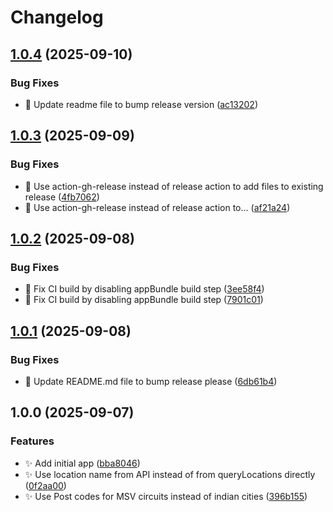 # Changelog

## [1.0.4](https://github.com/Scrimley/WeatherSmartWatchApp/compare/v1.0.3...v1.0.4) (2025-09-10)


### Bug Fixes

* :memo: Update readme file to bump release version ([ac13202](https://github.com/Scrimley/WeatherSmartWatchApp/commit/ac13202eb3f709ecf2c2d1d82d4e6384449b6868))

## [1.0.3](https://github.com/Scrimley/WeatherSmartWatchApp/compare/v1.0.2...v1.0.3) (2025-09-09)


### Bug Fixes

* :green_heart: Use action-gh-release instead of release action to add files to existing release ([4fb7062](https://github.com/Scrimley/WeatherSmartWatchApp/commit/4fb7062aa1d150fe78d83cf4b12bfd31c0f5364f))
* :green_heart: Use action-gh-release instead of release action to… ([af21a24](https://github.com/Scrimley/WeatherSmartWatchApp/commit/af21a24392f6f56c8cf7639012b8aa65954fe128))

## [1.0.2](https://github.com/Scrimley/WeatherSmartWatchApp/compare/v1.0.1...v1.0.2) (2025-09-08)


### Bug Fixes

* :green_heart: Fix CI build by disabling appBundle build step ([3ee58f4](https://github.com/Scrimley/WeatherSmartWatchApp/commit/3ee58f442a5eb49504e717fed9b8d2f59bd18302))
* :green_heart: Fix CI build by disabling appBundle build step ([7901c01](https://github.com/Scrimley/WeatherSmartWatchApp/commit/7901c017e876b69503e6269b7ab7b9d9e08786bb))

## [1.0.1](https://github.com/Scrimley/WeatherSmartWatchApp/compare/v1.0.0...v1.0.1) (2025-09-08)


### Bug Fixes

* :memo: Update README.md file to bump release please ([6db61b4](https://github.com/Scrimley/WeatherSmartWatchApp/commit/6db61b497ec9638610d18c602e453861ffc743ad))

## 1.0.0 (2025-09-07)


### Features

* :sparkles: Add initial app ([bba8046](https://github.com/Scrimley/WeatherSmartWatchApp/commit/bba80469a7654f1c3885c8298d2e48a3fe87e448))
* :sparkles: Use location name from API instead of from queryLocations directly ([0f2aa00](https://github.com/Scrimley/WeatherSmartWatchApp/commit/0f2aa006e3e414fb68ae88b405bcaf17b713f9c8))
* :sparkles: Use Post codes for MSV circuits instead of indian cities ([396b155](https://github.com/Scrimley/WeatherSmartWatchApp/commit/396b155fb328bb10e92e22ae50a4dee623c0e8e8))

